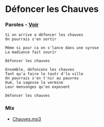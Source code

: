 # Défoncer les Chauves

### Paroles - [Voir](paroles.txt)

```
Si on arrive a défoncer les chauves
On pourrais s'en sortir

Même si pour ca on s'lance dans une syrose
La madiance fait sourir

Défoncer les chauves

Ensemble, défoncons les chauves
Tant qu'a faire le toutr d'la ville
On pourrais s'en t'nir au pauvres
Oué, la sagesse la vermine
Leur mensonges qu'on exposent

Défoncer les chauves
```

### Mix

* [Chauves.mp3](mix/Chauves.mp3)